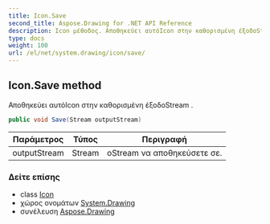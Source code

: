 ```yaml
---
title: Icon.Save
second_title: Aspose.Drawing for .NET API Reference
description: Icon μέθοδος. Αποθηκεύει αυτόIcon στην καθορισμένη έξοδοStream .
type: docs
weight: 100
url: /el/net/system.drawing/icon/save/
---
```

## Icon.Save method

Αποθηκεύει αυτόIcon στην καθορισμένη έξοδοStream .

```csharp
public void Save(Stream outputStream)
```

| Παράμετρος | Τύπος | Περιγραφή |
| --- | --- | --- |
| outputStream | Stream | οStream να αποθηκεύσετε σε. |

### Δείτε επίσης

* class [Icon](../)
* χώρος ονομάτων [System.Drawing](../../icon/)
* συνέλευση [Aspose.Drawing](../../../)


